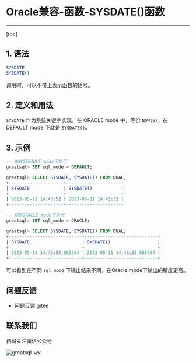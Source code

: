 # Oracle兼容-函数-SYSDATE()函数
---
[toc]
## 1. 语法
```sql
SYSDATE
SYSDATE()
```
调用时，可以不带上表示函数的括号。

## 2. 定义和用法

`SYSDATE` 作为系统关键字实现，在 ORACLE mode 中，等价 `NOW(6)`，在 DEFAULT mode 下就是 `SYSDATE()`。

## 3. 示例

```sql
-- 先在DEFAULT mode下执行
greatsql> SET sql_mode = DEFAULT;

greatsql> SELECT SYSDATE, SYSDATE() FROM DUAL;
+---------------------+---------------------+
| SYSDATE             | SYSDATE()           |
+---------------------+---------------------+
| 2023-05-11 14:43:52 | 2023-05-11 14:43:52 |
+---------------------+---------------------+

-- 切到ORACLE mode下执行
greatsql> SET sql_mode = ORACLE;

greatsql> SELECT SYSDATE, SYSDATE() FROM DUAL;
+----------------------------+----------------------------+
| SYSDATE                    | SYSDATE()                  |
+----------------------------+----------------------------+
| 2023-05-11 14:43:52.865664 | 2023-05-11 14:43:52.865664 |
+----------------------------+----------------------------+
```
可以看到在不同 `sql_mode` 下输出结果不同，在Oracle mode下输出的精度更高。


**问题反馈**
---
- [问题反馈 gitee](https://gitee.com/GreatSQL/GreatSQL-Manual/issues)


**联系我们**
---

扫码关注微信公众号

![greatsql-wx](../greatsql-wx.jpg)
